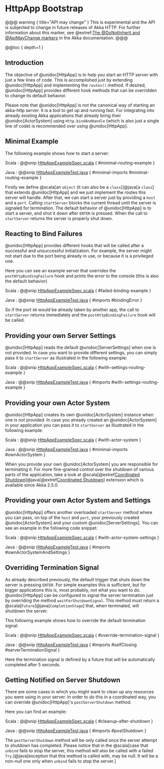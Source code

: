 # HttpApp Bootstrap

@@@ warning { title="API may change" }
This is experimental and the API is subjected to change in future releases of Akka HTTP.
For further information about this marker, see @extref:[The @DoNotInherit and @ApiMayChange markers](akka-docs:common/binary-compatibility-rules.html#the-donotinherit-and-apimaychange-markers)
in the Akka documentation.
@@@

@@toc { depth=1 }

## Introduction

The objective of @unidoc[HttpApp] is to help you start an HTTP server with just a few lines of code.
This is accomplished just by extending @unidoc[HttpApp] and implementing the `routes()` method.
If desired, @unidoc[HttpApp] provides different hook methods that can be overridden to change its default behavior.

Please note that @unidoc[HttpApp] is not the canonical way of starting an akka-http server. It is a tool to get up and running fast. For integrating into already existing Akka applications that already bring their @unidoc[ActorSystem] using `Http.bindAndHandle` (which is also just a single line of code) is recommended over using @unidoc[HttpApp].

## Minimal Example

The following example shows how to start a server:

Scala
:   @@snip [HttpAppExampleSpec.scala]($test$/scala/docs/http/scaladsl/HttpAppExampleSpec.scala) { #minimal-routing-example }

Java
:   @@snip [HttpAppExampleTest.java]($test$/java/docs/http/javadsl/server/HttpAppExampleTest.java) { #minimal-imports #minimal-routing-example }

Firstly we define @scala[an `object` (it can also be a `class`)]@java[a `class`] that extends @unidoc[HttpApp] and we just implement the routes this server will handle.
After that, we can start a server just by providing a `host` and a `port`. Calling `startServer` blocks the current thread until the server is signaled for termination.
The default behavior of @unidoc[HttpApp] is to start a server, and shut it down after `ENTER` is pressed. When the call to `startServer` returns the server is properly shut down.

## Reacting to Bind Failures

@unidoc[HttpApp] provides different hooks that will be called after a successful and unsuccessful initialization. For example, the server
might not start due to the port being already in use, or because it is a privileged one.

Here you can see an example server that overrides the `postHttpBindingFailure` hook and prints the error to the console (this is also the default behavior)

Scala
:   @@snip [HttpAppExampleSpec.scala]($test$/scala/docs/http/scaladsl/HttpAppExampleSpec.scala) { #failed-binding-example }

Java
:   @@snip [HttpAppExampleTest.java]($test$/java/docs/http/javadsl/server/HttpAppExampleTest.java) { #imports #bindingError }

So if the port `80` would be already taken by another app, the call to `startServer` returns immediately and the `postHttpBindingFailure` hook will be called.

## Providing your own Server Settings

@unidoc[HttpApp] reads the default @unidoc[ServerSettings] when one is not provided.
In case you want to provide different settings, you can simply pass it to `startServer` as illustrated in the following example:

Scala
:   @@snip [HttpAppExampleSpec.scala]($test$/scala/docs/http/scaladsl/HttpAppExampleSpec.scala) { #with-settings-routing-example }

Java
:   @@snip [HttpAppExampleTest.java]($test$/java/docs/http/javadsl/server/HttpAppExampleTest.java) { #imports #with-settings-routing-example }

## Providing your own Actor System

@unidoc[HttpApp] creates its own @unidoc[ActorSystem] instance when one is not provided.
In case you already created an @unidoc[ActorSystem] in your application you can
pass it to `startServer` as illustrated in the following example:

Scala
:   @@snip [HttpAppExampleSpec.scala]($test$/scala/docs/http/scaladsl/HttpAppExampleSpec.scala) { #with-actor-system }

Java
:   @@snip [HttpAppExampleTest.java]($test$/java/docs/http/javadsl/server/HttpAppExampleTest.java) { #minimal-imports #ownActorSystem }

When you provide your own @unidoc[ActorSystem] you are responsible for terminating it. For more fine-grained control over the shutdown of various parts of the application, take a look at @scala[@extref[Coordinated Shutdown](akka25-docs:scala/actors.html#coordinated-shutdown)]@java[@extref[Coordinated Shutdown](akka25-docs:java/actors.html#coordinated-shutdown)] extension which is available since Akka 2.5.0.



## Providing your own Actor System and Settings

@unidoc[HttpApp] offers another overloaded `startServer` method where you can pass, on top of the `host` and `port`,
your previously created @unidoc[ActorSystem] and your custom @unidoc[ServerSettings].
You can see an example in the following code snippet:

Scala
:   @@snip [HttpAppExampleSpec.scala]($test$/scala/docs/http/scaladsl/HttpAppExampleSpec.scala) { #with-actor-system-settings }

Java
:   @@snip [HttpAppExampleTest.java]($test$/java/docs/http/javadsl/server/HttpAppExampleTest.java) { #imports #ownActorSystemAndSettings }

## Overriding Termination Signal

As already described previously, the default trigger that shuts down the server is pressing `ENTER`.
For simple examples this is sufficient, but for bigger applications this is, most probably, not what you want to do.
@unidoc[HttpApp] can be configured to signal the server termination just by overriding the method `waitForShutdownSignal`.
This method must return a @scala[`Future`]@java[`CompletionStage`] that, when terminated, will shutdown the server.

This following example shows how to override the default termination signal:

Scala
:   @@snip [HttpAppExampleSpec.scala]($test$/scala/docs/http/scaladsl/HttpAppExampleSpec.scala) { #override-termination-signal }

Java
:   @@snip [HttpAppExampleTest.java]($test$/java/docs/http/javadsl/server/HttpAppExampleTest.java) { #imports #selfClosing #serverTerminationSignal }

Here the termination signal is defined by a future that will be automatically completed after 5 seconds. 

## Getting Notified on Server Shutdown

There are some cases in which you might want to clean up any resources you were using in your server. In order to do this
in a coordinated way, you can override @unidoc[HttpApp]'s `postServerShutdown` method.

Here you can find an example:

Scala
:   @@snip [HttpAppExampleSpec.scala]($test$/scala/docs/http/scaladsl/HttpAppExampleSpec.scala) { #cleanup-after-shutdown }

Java
:   @@snip [HttpAppExampleTest.java]($test$/java/docs/http/javadsl/server/HttpAppExampleTest.java) { #imports #postShutdown }

The `postServerShutdown` method will be only called once the server attempt to shutdown has completed. Please notice that in
the @scala[case that `unbind` fails to stop the server, this method will also be called with a failed `Try`.]@java[exception that this method is called with, may be null. It will be a non-null one only when `unbind` fails to stop the server.]
